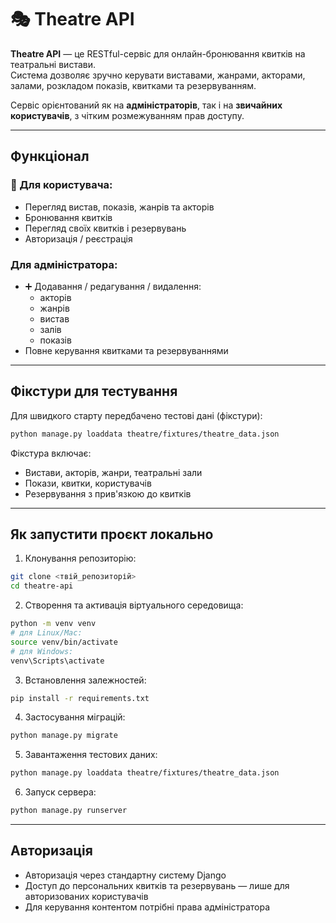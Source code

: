 # 🎭 Theatre API

**Theatre API** — це RESTful-сервіс для онлайн-бронювання квитків на театральні вистави.  
Система дозволяє зручно керувати виставами, жанрами, акторами, залами, розкладом показів, квитками та резервуванням.

Сервіс орієнтований як на **адміністраторів**, так і на **звичайних користувачів**, з чітким розмежуванням прав доступу.

---

## Функціонал

### 👤 Для користувача:

- Перегляд вистав, показів, жанрів та акторів
- Бронювання квитків
- Перегляд своїх квитків і резервувань
- Авторизація / реєстрація

### Для адміністратора:

- ➕ Додавання / редагування / видалення:
  - акторів
  - жанрів
  - вистав
  - залів
  - показів
- Повне керування квитками та резервуваннями

---

## Фікстури для тестування

Для швидкого старту передбачено тестові дані (фікстури):

```bash
python manage.py loaddata theatre/fixtures/theatre_data.json
```

Фікстура включає:

- Вистави, акторів, жанри, театральні зали  
- Покази, квитки, користувачів  
- Резервування з прив'язкою до квитків

---

## Як запустити проєкт локально

1. Клонування репозиторію:
```bash
git clone <твій_репозиторій>
cd theatre-api
```

2. Створення та активація віртуального середовища:
```bash
python -m venv venv
# для Linux/Mac:
source venv/bin/activate
# для Windows:
venv\Scripts\activate
```

3. Встановлення залежностей:
```bash
pip install -r requirements.txt
```

4. Застосування міграцій:
```bash
python manage.py migrate
```

5. Завантаження тестових даних:
```bash
python manage.py loaddata theatre/fixtures/theatre_data.json
```

6. Запуск сервера:
```bash
python manage.py runserver
```

---

## Авторизація

- Авторизація через стандартну систему Django
- Доступ до персональних квитків та резервувань — лише для авторизованих користувачів
- Для керування контентом потрібні права адміністратора
